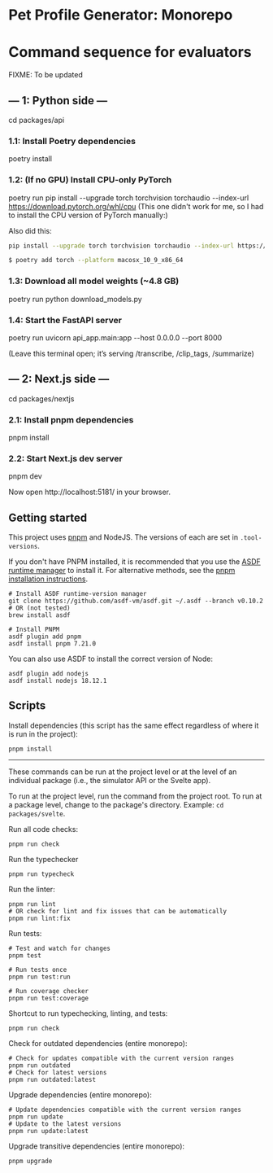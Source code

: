 # Pet Profile Generator: Monorepo

# Command sequence for evaluators

FIXME: To be updated

## — 1: Python side —

cd packages/api

### 1.1: Install Poetry dependencies

poetry install

### 1.2: (If no GPU) Install CPU‐only PyTorch

poetry run pip install --upgrade torch torchvision torchaudio --index-url https://download.pytorch.org/whl/cpu
(This one didn't work for me, so I had to install the CPU version of PyTorch manually:)

Also did this:

```bash
pip install --upgrade torch torchvision torchaudio --index-url https://download.pytorch.org/whl/cpu
```

```bash
$ poetry add torch --platform macosx_10_9_x86_64
```

### 1.3: Download all model weights (~4.8 GB)

poetry run python download_models.py

### 1.4: Start the FastAPI server

poetry run uvicorn api_app.main:app --host 0.0.0.0 --port 8000

(Leave this terminal open; it’s serving /transcribe, /clip_tags, /summarize)

## — 2: Next.js side —

cd packages/nextjs

### 2.1: Install pnpm dependencies

pnpm install

### 2.2: Start Next.js dev server

pnpm dev

Now open http://localhost:5181/ in your browser.

## Getting started

This project uses [pnpm](https://github.com/pnpm/pnpm) and NodeJS. The versions of each are set in `.tool-versions`.

If you don't have PNPM installed, it is recommended that you use the [ASDF runtime manager](https://asdf-vm.com/) to install it. For alternative methods, see the [pnpm installation instructions](https://pnpm.io/installation).

```shell
# Install ASDF runtime-version manager
git clone https://github.com/asdf-vm/asdf.git ~/.asdf --branch v0.10.2
# OR (not tested)
brew install asdf

# Install PNPM
asdf plugin add pnpm
asdf install pnpm 7.21.0
```

You can also use ASDF to install the correct version of Node:

```shell
asdf plugin add nodejs
asdf install nodejs 18.12.1
```

## Scripts

Install dependencies (this script has the same effect regardless of where it is run in the project):

```shell
pnpm install
```

---

These commands can be run at the project level or at the level of an individual package (i.e., the simulator API or the Svelte app).

To run at the project level, run the command from the project root. To run at a package level, change to the package's directory. Example: `cd packages/svelte`.

Run all code checks:

```shell
pnpm run check
```

Run the typechecker

```shell
pnpm run typecheck
```

Run the linter:

```shell
pnpm run lint
# OR check for lint and fix issues that can be automatically
pnpm run lint:fix
```

Run tests:

```shell
# Test and watch for changes
pnpm test

# Run tests once
pnpm run test:run

# Run coverage checker
pnpm run test:coverage
```

Shortcut to run typechecking, linting, and tests:

```shell
pnpm run check
```

Check for outdated dependencies (entire monorepo):

```shell
# Check for updates compatible with the current version ranges
pnpm run outdated
# Check for latest versions
pnpm run outdated:latest
```

Upgrade dependencies (entire monorepo):

```shell
# Update dependencies compatible with the current version ranges
pnpm run update
# Update to the latest versions
pnpm run update:latest
```

Upgrade transitive dependencies (entire monorepo):

```shell
pnpm upgrade
```
